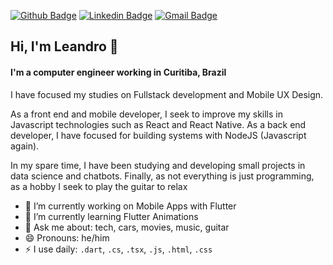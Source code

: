 [![Github Badge](https://img.shields.io/badge/-Github-000?style=flat-square&logo=Github&logoColor=white&link=https://github.com/leandrochavesf)](https://github.com/leandrochavesf)
[![Linkedin Badge](https://img.shields.io/badge/-LinkedIn-blue?style=flat-square&logo=Linkedin&logoColor=white&link=https://www.linkedin.com/in/leandrochavesf/)](https://www.linkedin.com/in/leandrochavesf/)
[![Gmail Badge](https://img.shields.io/badge/-Gmail-c14438?style=flat-square&logo=Gmail&logoColor=white&link=mailto:leandrochaves.f@gmail.com)](mailto:leandrochaves.f@gmail.com)

<!-- [![Twitter Badge](https://img.shields.io/badge/-Twitter-1ca0f1?style=flat-square&labelColor=1ca0f1&logo=twitter&logoColor=white&link=https://twitter.com/lgdbittencourt)](https://twitter.com/rebeccacmanzi) -->

## Hi, I'm Leandro 👋

#### I'm a computer engineer working in Curitiba, Brazil

<!-- #### I'm a computer engineer working in Floripa (Magic Island), Brazil -->

I have focused my studies on Fullstack development and Mobile UX Design.

As a front end and mobile developer, I seek to improve my skills in Javascript technologies such as React and React Native. As a back end developer, I have focused for building systems with NodeJS (Javascript again).

In my spare time, I have been studying and developing small projects in data science and chatbots. Finally, as not everything is just programming, as a hobby I seek to play the guitar to relax

- 🔭 I’m currently working on Mobile Apps with Flutter
- 🌱 I’m currently learning Flutter Animations
- 💬 Ask me about: tech, cars, movies, music, guitar
- 😄 Pronouns: he/him
- ⚡ I use daily: `.dart`, `.cs`, `.tsx`, `.js`, `.html`, `.css`
